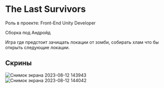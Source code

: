 # The Last Survivors

Роль в проекте: Front-End Unity Developer

Сборка под Андройд

Игра где предстоит зачищать локации от зомби, собирать хлам что бы открыть следующие локации.

## Скрины
![Снимок экрана 2023-08-12 143943](https://github.com/user-attachments/assets/ea169d67-5241-47b0-883e-c91c188528f6)
![Снимок экрана 2023-08-12 144042](https://github.com/user-attachments/assets/e0da73ba-ce9a-4b60-b11f-b35ca50c678b)

